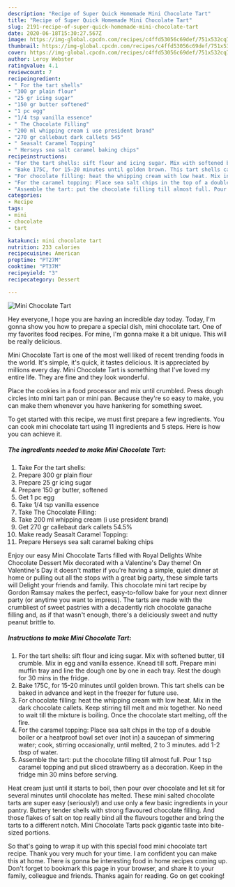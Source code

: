 ```yaml
---
description: "Recipe of Super Quick Homemade Mini Chocolate Tart"
title: "Recipe of Super Quick Homemade Mini Chocolate Tart"
slug: 2191-recipe-of-super-quick-homemade-mini-chocolate-tart
date: 2020-06-18T15:30:27.567Z
image: https://img-global.cpcdn.com/recipes/c4ffd53056c69def/751x532cq70/mini-chocolate-tart-recipe-main-photo.jpg
thumbnail: https://img-global.cpcdn.com/recipes/c4ffd53056c69def/751x532cq70/mini-chocolate-tart-recipe-main-photo.jpg
cover: https://img-global.cpcdn.com/recipes/c4ffd53056c69def/751x532cq70/mini-chocolate-tart-recipe-main-photo.jpg
author: Leroy Webster
ratingvalue: 4.1
reviewcount: 7
recipeingredient:
- " For the tart shells"
- "300 gr plain flour"
- "25 gr icing sugar"
- "150 gr butter softened"
- "1 pc egg"
- "1/4 tsp vanilla essence"
- " The Chocolate Filling"
- "200 ml whipping cream i use president brand"
- "270 gr callebaut dark callets 545"
- " Seasalt Caramel Topping"
- " Herseys sea salt caramel baking chips"
recipeinstructions:
- "For the tart shells: sift flour and icing sugar. Mix with softened butter, till crumble. Mix in egg and vanilla essence. Knead till soft. Prepare mini muffin tray and line the dough one by one in each tray. Rest the dough for 30 mins in the fridge."
- "Bake 175C, for 15-20 minutes until golden brown. This tart shells can be baked in advance and kept in the freezer for future use."
- "For chocolate filling: heat the whipping cream with low heat. Mix in the dark chocolate callets. Keep stirring till melt and mix together. No need to wait till the mixture is boiling. Once the chocolate start melting, off the fire."
- "For the caramel topping: Place sea salt chips in the top of a double boiler or a heatproof bowl set over (not in) a saucepan of simmering water; cook, stirring occasionally, until melted, 2 to 3 minutes. add 1-2 tbsp of water."
- "Assemble the tart: put the chocolate filling till almost full. Pour 1 tsp caramel topping and put sliced strawberry as a decoration. Keep in the fridge min 30 mins before serving."
categories:
- Recipe
tags:
- mini
- chocolate
- tart

katakunci: mini chocolate tart 
nutrition: 233 calories
recipecuisine: American
preptime: "PT27M"
cooktime: "PT37M"
recipeyield: "3"
recipecategory: Dessert

---
```



![Mini Chocolate Tart](https://img-global.cpcdn.com/recipes/c4ffd53056c69def/751x532cq70/mini-chocolate-tart-recipe-main-photo.jpg)

Hey everyone, I hope you are having an incredible day today. Today, I'm gonna show you how to prepare a special dish, mini chocolate tart. One of my favorites food recipes. For mine, I'm gonna make it a bit unique. This will be really delicious.

Mini Chocolate Tart is one of the most well liked of recent trending foods in the world. It's simple, it's quick, it tastes delicious. It is appreciated by millions every day. Mini Chocolate Tart is something that I've loved my entire life. They are fine and they look wonderful.

Place the cookies in a food processor and mix until crumbled. Press dough circles into mini tart pan or mini pan. Because they&#39;re so easy to make, you can make them whenever you have hankering for something sweet.


To get started with this recipe, we must first prepare a few ingredients. You can cook mini chocolate tart using 11 ingredients and 5 steps. Here is how you can achieve it.

<!--inarticleads1-->

##### The ingredients needed to make Mini Chocolate Tart:

1. Take  For the tart shells:
1. Prepare 300 gr plain flour
1. Prepare 25 gr icing sugar
1. Prepare 150 gr butter, softened
1. Get 1 pc egg
1. Take 1/4 tsp vanilla essence
1. Take  The Chocolate Filling:
1. Take 200 ml whipping cream (i use president brand)
1. Get 270 gr callebaut dark callets 54.5%
1. Make ready  Seasalt Caramel Topping:
1. Prepare  Herseys sea salt caramel baking chips


Enjoy our easy Mini Chocolate Tarts filled with Royal Delights White Chocolate Dessert Mix decorated with a Valentine&#39;s Day theme! On Valentine&#39;s Day it doesn&#39;t matter if you&#39;re having a simple, quiet dinner at home or pulling out all the stops with a great big party, these simple tarts will Delight your friends and family. This chocolate mini tart recipe by Gordon Ramsay makes the perfect, easy-to-follow bake for your next dinner party (or anytime you want to impress). The tarts are made with the crumbliest of sweet pastries with a decadently rich chocolate ganache filling and, as if that wasn&#39;t enough, there&#39;s a deliciously sweet and nutty peanut brittle to. 

<!--inarticleads2-->

##### Instructions to make Mini Chocolate Tart:

1. For the tart shells: sift flour and icing sugar. Mix with softened butter, till crumble. Mix in egg and vanilla essence. Knead till soft. Prepare mini muffin tray and line the dough one by one in each tray. Rest the dough for 30 mins in the fridge.
1. Bake 175C, for 15-20 minutes until golden brown. This tart shells can be baked in advance and kept in the freezer for future use.
1. For chocolate filling: heat the whipping cream with low heat. Mix in the dark chocolate callets. Keep stirring till melt and mix together. No need to wait till the mixture is boiling. Once the chocolate start melting, off the fire.
1. For the caramel topping: Place sea salt chips in the top of a double boiler or a heatproof bowl set over (not in) a saucepan of simmering water; cook, stirring occasionally, until melted, 2 to 3 minutes. add 1-2 tbsp of water.
1. Assemble the tart: put the chocolate filling till almost full. Pour 1 tsp caramel topping and put sliced strawberry as a decoration. Keep in the fridge min 30 mins before serving.


Heat cream just until it starts to boil, then pour over chocolate and let sit for several minutes until chocolate has melted. These mini salted chocolate tarts are super easy (seriously!) and use only a few basic ingredients in your pantry. Buttery tender shells with strong flavoured chocolate filling. And those flakes of salt on top really bind all the flavours together and bring the tarts to a different notch. Mini Chocolate Tarts pack gigantic taste into bite-sized portions. 

So that's going to wrap it up with this special food mini chocolate tart recipe. Thank you very much for your time. I am confident you can make this at home. There is gonna be interesting food in home recipes coming up. Don't forget to bookmark this page in your browser, and share it to your family, colleague and friends. Thanks again for reading. Go on get cooking!
